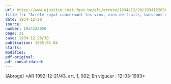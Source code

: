 ```yaml
---
url: https://www.ejustice.just.fgov.be/eli/arrete/1934/12/20/1934122050/justel
title-fr: "Arrêté royal concernant les vins, vins de fruits, boissons vineuses et produits oenologiques. Voir modification(s)"
date: 1934-12-20
source:
number: 1934122050
page: 21
case: 1934-12-20/30
publication: 1935-01-04
starts:
modifies:
pdf-original:
pdf-consolidated:
---
```


(Abrogé) <AR 1992-12-21/43, art. 1, 002;  En vigueur :  12-03-1993>
